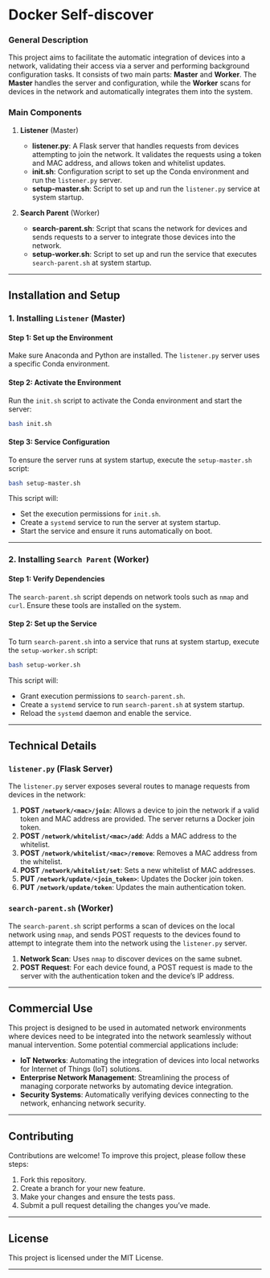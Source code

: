 # Docker Self-discover

### General Description

This project aims to facilitate the automatic integration of devices into a network, validating their access via a server and performing background configuration tasks. It consists of two main parts: **Master** and **Worker**. The **Master** handles the server and configuration, while the **Worker** scans for devices in the network and automatically integrates them into the system.

### Main Components

1. **Listener** (Master)
   - **listener.py**: A Flask server that handles requests from devices attempting to join the network. It validates the requests using a token and MAC address, and allows token and whitelist updates.
   - **init.sh**: Configuration script to set up the Conda environment and run the `listener.py` server.
   - **setup-master.sh**: Script to set up and run the `listener.py` service at system startup.

2. **Search Parent** (Worker)
   - **search-parent.sh**: Script that scans the network for devices and sends requests to a server to integrate those devices into the network.
   - **setup-worker.sh**: Script to set up and run the service that executes `search-parent.sh` at system startup.

---

## Installation and Setup

### 1. Installing `Listener` (Master)

#### Step 1: Set up the Environment
Make sure Anaconda and Python are installed. The `listener.py` server uses a specific Conda environment.

#### Step 2: Activate the Environment
Run the `init.sh` script to activate the Conda environment and start the server:

```bash
bash init.sh
```

#### Step 3: Service Configuration
To ensure the server runs at system startup, execute the `setup-master.sh` script:

```bash
bash setup-master.sh
```

This script will:
- Set the execution permissions for `init.sh`.
- Create a `systemd` service to run the server at system startup.
- Start the service and ensure it runs automatically on boot.

---

### 2. Installing `Search Parent` (Worker)

#### Step 1: Verify Dependencies
The `search-parent.sh` script depends on network tools such as `nmap` and `curl`. Ensure these tools are installed on the system.

#### Step 2: Set up the Service
To turn `search-parent.sh` into a service that runs at system startup, execute the `setup-worker.sh` script:

```bash
bash setup-worker.sh
```

This script will:
- Grant execution permissions to `search-parent.sh`.
- Create a `systemd` service to run `search-parent.sh` at system startup.
- Reload the `systemd` daemon and enable the service.

---

## Technical Details

### `listener.py` (Flask Server)
The `listener.py` server exposes several routes to manage requests from devices in the network:

1. **POST `/network/<mac>/join`**: Allows a device to join the network if a valid token and MAC address are provided. The server returns a Docker join token.
2. **POST `/network/whitelist/<mac>/add`**: Adds a MAC address to the whitelist.
3. **POST `/network/whitelist/<mac>/remove`**: Removes a MAC address from the whitelist.
4. **POST `/network/whitelist/set`**: Sets a new whitelist of MAC addresses.
5. **PUT `/network/update/<join_token>`**: Updates the Docker join token.
6. **PUT `/network/update/token`**: Updates the main authentication token.

### `search-parent.sh` (Worker)
The `search-parent.sh` script performs a scan of devices on the local network using `nmap`, and sends POST requests to the devices found to attempt to integrate them into the network using the `listener.py` server.

1. **Network Scan**: Uses `nmap` to discover devices on the same subnet.
2. **POST Request**: For each device found, a POST request is made to the server with the authentication token and the device’s IP address.

---

## Commercial Use

This project is designed to be used in automated network environments where devices need to be integrated into the network seamlessly without manual intervention. Some potential commercial applications include:

- **IoT Networks**: Automating the integration of devices into local networks for Internet of Things (IoT) solutions.
- **Enterprise Network Management**: Streamlining the process of managing corporate networks by automating device integration.
- **Security Systems**: Automatically verifying devices connecting to the network, enhancing network security.

---

## Contributing

Contributions are welcome! To improve this project, please follow these steps:

1. Fork this repository.
2. Create a branch for your new feature.
3. Make your changes and ensure the tests pass.
4. Submit a pull request detailing the changes you’ve made.

---

## License

This project is licensed under the MIT License.

---